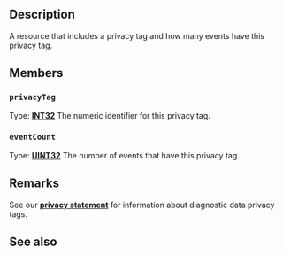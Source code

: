 ## Description

A resource that includes a privacy tag and how many events have this privacy tag.

## Members

### `privacyTag`

Type: **[INT32](https://learn.microsoft.com/windows/desktop/winprog/windows-data-types)**
The numeric identifier for this privacy tag.

### `eventCount`

Type: **[UINT32](https://learn.microsoft.com/windows/desktop/winprog/windows-data-types)**
The number of events that have this privacy tag.

## Remarks

See our [**privacy statement**](https://learn.microsoft.com/windows/privacy/windows-diagnostic-data) for information about diagnostic data privacy tags.

## See also